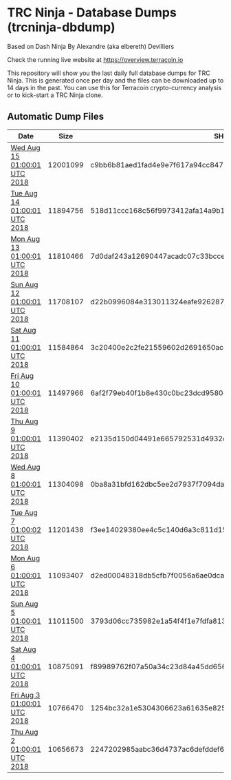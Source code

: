 # TRC Ninja - Database Dumps (trcninja-dbdump)
Based on Dash Ninja By Alexandre (aka elbereth) Devilliers

Check the running live website at https://overview.terracoin.io

This repository will show you the last daily full database dumps for TRC Ninja. This is generated once per day and the files can be downloaded up to 14 days in the past.
You can use this for Terracoin crypto-currency analysis or to kick-start a TRC Ninja clone.


## Automatic Dump Files
| Date | Size | SHA256 |
|--|--|--|
| [Wed Aug 15 01:00:01 UTC 2018](https://transfer.sh/thwXp/trcninja-dbdump-20180815010001.tar.bz2) | 12001099 | c9bb6b81aed1fad4e9e7f617a94cc8471e8e46b6e210db8236d4386f4cd6923b | 
| [Tue Aug 14 01:00:01 UTC 2018](https://transfer.sh/k7YKQ/trcninja-dbdump-20180814010001.tar.bz2) | 11894756 | 518d11ccc168c56f9973412afa14a9b184a1240a05be3307b265d3fdba443833 | 
| [Mon Aug 13 01:00:01 UTC 2018](https://transfer.sh/1BTTZ/trcninja-dbdump-20180813010001.tar.bz2) | 11810466 | 7d0daf243a12690447acadc07c33bccec2cb6b3c4bbaed6c0a53c9759d7da551 | 
| [Sun Aug 12 01:00:01 UTC 2018](https://transfer.sh/U0aGE/trcninja-dbdump-20180812010001.tar.bz2) | 11708107 | d22b0996084e313011324eafe926287247cab88dd98019ccfcd2e5b249254d35 | 
| [Sat Aug 11 01:00:01 UTC 2018](https://transfer.sh/XScSE/trcninja-dbdump-20180811010001.tar.bz2) | 11584864 | 3c20400e2c2fe21559602d2691650acd2fb83b1654c51dd65c6b97632c8c68ed | 
| [Fri Aug 10 01:00:01 UTC 2018](https://transfer.sh/DcYsK/trcninja-dbdump-20180810010001.tar.bz2) | 11497966 | 6af2f79eb40f1b8e430c0bc23dcd958046bbfeeb4ba9c77ee0608176de1ab030 | 
| [Thu Aug  9 01:00:01 UTC 2018](https://transfer.sh/yU3le/trcninja-dbdump-20180809010001.tar.bz2) | 11390402 | e2135d150d04491e665792531d4932dfa63226d8b58e829c31fc7e3c478acc94 | 
| [Wed Aug  8 01:00:01 UTC 2018](https://transfer.sh/QlCKp/trcninja-dbdump-20180808010001.tar.bz2) | 11304098 | 0ba8a31bfd162dbc5ee2d7937f7094daabe41f923e45d41e087b977a6f6a018e | 
| [Tue Aug  7 01:00:02 UTC 2018](https://transfer.sh/dn1sA/trcninja-dbdump-20180807010002.tar.bz2) | 11201438 | f3ee14029380ee4c5c140d6a3c811d15ad68e5ad80bd6e89591df58346fc6ec5 | 
| [Mon Aug  6 01:00:01 UTC 2018](https://transfer.sh/12VCLM/trcninja-dbdump-20180806010001.tar.bz2) | 11093407 | d2ed00048318db5cfb7f0056a6ae0dca5ed9881e1429af855c3510860281b0dc | 
| [Sun Aug  5 01:00:01 UTC 2018](https://transfer.sh/iMPrn/trcninja-dbdump-20180805010001.tar.bz2) | 11011500 | 3793d06cc735982e1a54f4f1e7fdfa813f39520be3765f4a3282f39a98fdd3ef | 
| [Sat Aug  4 01:00:01 UTC 2018](https://transfer.sh/hVe3W/trcninja-dbdump-20180804010001.tar.bz2) | 10875091 | f89989762f07a50a34c23d84a45dd65693f982f072b0a62263b3da706bc1b123 | 
| [Fri Aug  3 01:00:01 UTC 2018](https://transfer.sh/CdDOv/trcninja-dbdump-20180803010001.tar.bz2) | 10766470 | 1254bc32a1e5304306623a61635e825bf3ba0b3f03955913016f7b3787286758 | 
| [Thu Aug  2 01:00:01 UTC 2018](https://transfer.sh/pNS6e/trcninja-dbdump-20180802010001.tar.bz2) | 10656673 | 2247202985aabc36d4737ac6defddef63ded91b7f79e2adc8b61c91a15ade598 | 

